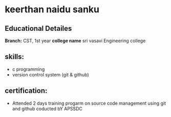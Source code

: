 # keerthan naidu sanku
## Educational Detailes
**Branch:** CST, 1st year
**college name** sri vasavi Engineering college
 ## skills:
 - c programming 
 - version control system (git & github)
  ## certification:
  - Attended 2 days training progarm on source code management using git and github coducted bY APSSDC
